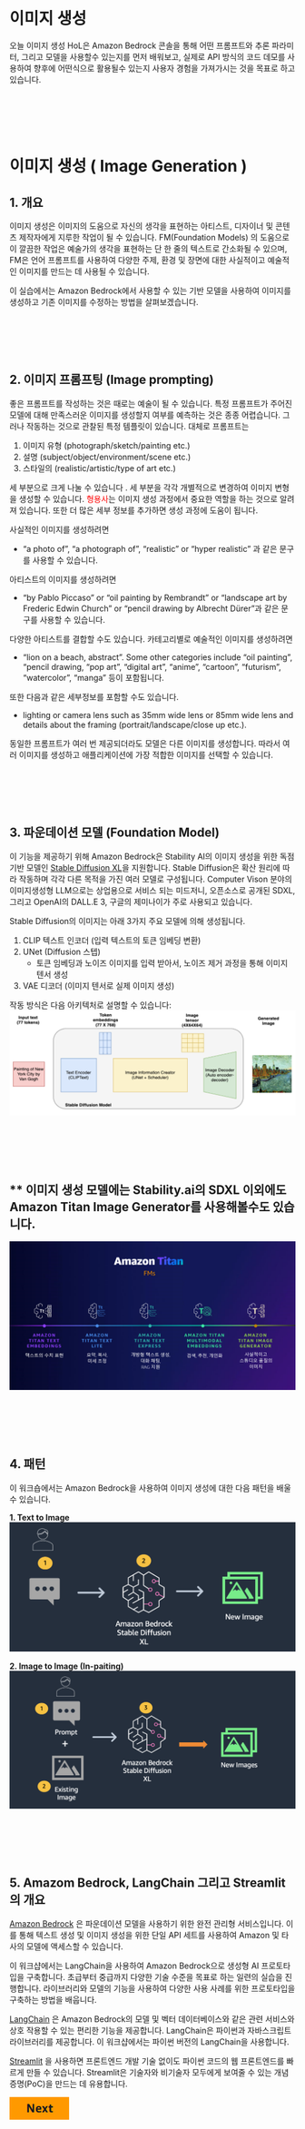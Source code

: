# 이미지 생성

오늘 이미지 생성 HoL은 Amazon Bedrock 콘솔을 통해 어떤 프롬프트와 추론 파라미터, 그리고 모델을 사용할수 있는지를 먼저 배워보고,
실제로 API 방식의 코드 데모를 사용하여 향후에 어떤식으로 활용될수 있는지 사용자 경험을 가져가시는 것을 목표로 하고 있습니다.



<BR><BR><BR><BR>
# 이미지 생성 ( Image Generation )
## 1. 개요


이미지 생성은 이미지의 도움으로 자신의 생각을 표현하는 아티스트, 디자이너 및 콘텐츠 제작자에게 지루한 작업이 될 수 있습니다. FM(Foundation Models) 의 도움으로 이 깔끔한 작업은 예술가의 생각을 표현하는 단 한 줄의 텍스트로 간소화될 수 있으며, FM은 언어 프롬프트를 사용하여 다양한 주제, 환경 및 장면에 대한 사실적이고 예술적인 이미지를 만드는 데 사용될 수 있습니다. 

이 실습에서는 Amazon Bedrock에서 사용할 수 있는 기반 모델을 사용하여 이미지를 생성하고 기존 이미지를 수정하는 방법을 살펴보겠습니다.

<BR><BR><BR><BR>
## 2. 이미지 프롬프팅 (Image prompting)

좋은 프롬프트를 작성하는 것은 때로는 예술이 될 수 있습니다. 특정 프롬프트가 주어진 모델에 대해 만족스러운 이미지를 생성할지 여부를 예측하는 것은 종종 어렵습니다. 그러나 작동하는 것으로 관찰된 특정 템플릿이 있습니다. 
대체로 프롬프트는 
1. 이미지 유형 (photograph/sketch/painting etc.)
2. 설명 (subject/object/environment/scene etc.) 
3. 스타일의  (realistic/artistic/type of art etc.)

세 부분으로 크게 나눌 수 있습니다 . 세 부분을 각각 개별적으로 변경하여 이미지 변형을 생성할 수 있습니다. <font color="red">형용사</font>는 이미지 생성 과정에서 중요한 역할을 하는 것으로 알려져 있습니다. 또한 더 많은 세부 정보를 추가하면 생성 과정에 도움이 됩니다. 

사실적인 이미지를 생성하려면  
- “a photo of”, “a photograph of”, “realistic” or “hyper realistic” 과 같은 문구를 사용할 수 있습니다.

아티스트의 이미지를 생성하려면 
- “by Pablo Piccaso” or “oil painting by Rembrandt” or “landscape art by Frederic Edwin Church” or “pencil drawing by Albrecht Dürer”과 같은 문구를 사용할 수 있습니다.

다양한 아티스트를 결합할 수도 있습니다. 카테고리별로 예술적인 이미지를 생성하려면 
- “lion on a beach, abstract”. Some other categories include “oil painting”, “pencil drawing, “pop art”, “digital art”, “anime”, “cartoon”, “futurism”, “watercolor”, “manga” 등이 포함됩니다.

또한 다음과 같은 세부정보를 포함할 수도 있습니다. 
- lighting or camera lens such as 35mm wide lens or 85mm wide lens and details about the framing (portrait/landscape/close up etc.).


동일한 프롬프트가 여러 번 제공되더라도 모델은 다른 이미지를 생성합니다. 따라서 여러 이미지를 생성하고 애플리케이션에 가장 적합한 이미지를 선택할 수 있습니다.

<BR><BR><BR><BR>
## 3. 파운데이션 모델 (Foundation Model)

이 기능을 제공하기 위해 Amazon Bedrock은 Stability AI의 이미지 생성을 위한 독점 기반 모델인 [Stable Diffusion XL](https://stability.ai/stablediffusion)을 지원합니다. Stable Diffusion은 확산 원리에 따라 작동하며 각각 다른 목적을 가진 여러 모델로 구성됩니다. Computer Vison 분야의 이미지생성형 LLM으로는 상업용으로 서비스 되는 미드저니, 오픈소스로 공개된 SDXL, 그리고 OpenAI의 DALL.E 3, 구글의 제미나이가 주로 사용되고 있습니다.

Stable Diffusion의 이미지는 아래 3가지 주요 모델에 의해 생성됩니다.
1. CLIP 텍스트 인코더 (입력 텍스트의 토큰 임베딩 변환)
2. UNet (Diffusion 스텝)
    - 토큰 임베딩과 노이즈 이미지를 입력 받아서, 노이즈 제거 과정을 통해 이미지 텐서 생성
3. VAE 디코더 (이미지 텐서로 실제 이미지 생성)

작동 방식은 다음 아키텍처로 설명할 수 있습니다:
![Stable Diffusion Architecture](./images/sd.png)

<BR><BR><BR><BR>
## ** 이미지 생성 모델에는 Stability.ai의 SDXL 이외에도 Amazon Titan Image Generator를 사용해볼수도 있습니다.
![titan.png](images/titan.png)

<BR><BR><BR><BR>
## 4. 패턴
이 워크숍에서는 Amazon Bedrock을 사용하여 이미지 생성에 대한 다음 패턴을 배울 수 있습니다.

**1. Text to Image**
    ![Text to Image](./images/71-txt-2-img.png)

    
**2. Image to Image (In-paiting)**
    ![Text to Image](./images/72-img-2-img.png)

<BR><BR><BR><BR>
## 5. Amazom Bedrock, LangChain 그리고 Streamlit의 개요
[Amazon Bedrock](https://aws.amazon.com/ko/bedrock/) 은 파운데이션 모델을 사용하기 위한 완전 관리형 서비스입니다. 이를 통해 텍스트 생성 및 이미지 생성을 위한 단일 API 세트를 사용하여 Amazon 및 타사의 모델에 액세스할 수 있습니다.

이 워크샵에서는 LangChain을 사용하여 Amazon Bedrock으로 생성형 AI 프로토타입을 구축합니다. 초급부터 중급까지 다양한 기술 수준을 목표로 하는 일련의 실습을 진행합니다. 라이브러리와 모델의 기능을 사용하여 다양한 사용 사례를 위한 프로토타입을 구축하는 방법을 배웁니다.

[LangChain](https://python.langchain.com/v0.2/docs/introduction/) 은 Amazon Bedrock의 모델 및 벡터 데이터베이스와 같은 관련 서비스와 상호 작용할 수 있는 편리한 기능을 제공합니다. LangChain은 파이썬과 자바스크립트 라이브러리를 제공합니다. 이 워크샵에서는 파이썬 버전의 LangChain을 사용합니다.

[Streamlit](https://streamlit.io/) 을 사용하면 프론트엔드 개발 기술 없이도 파이썬 코드의 웹 프론트엔드를 빠르게 만들 수 있습니다. Streamlit은 기술자와 비기술자 모두에게 보여줄 수 있는 개념 증명(PoC)을 만드는 데 유용합니다.


[![Next](images/next.png)](01_Image_Generation.md)


